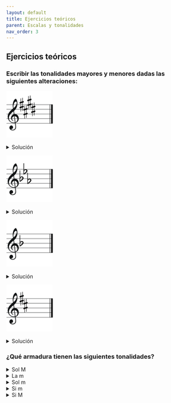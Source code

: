 ```yaml
---
layout: default
title: Ejercicios teóricos
parent: Escalas y tonalidades
nav_order: 3
---
```


## Ejercicios teóricos

### Escribir las tonalidades mayores y menores dadas las siguientes alteraciones:

![](../assets/arm_1.png)

<details>
    <summary>
        Solución
    </summary>

    <p>
        Los sostenidos son Fa<sup>#</sup>, Sol<sup>#</sup>, Do<sup>#</sup> y Re<sup>#</sup>. Según la <a href="major.html#truco-orden-de-las-alteraciones">tabla</a> con el orden de las alteraciones, la última en este caso es Re<sup>#</sup>. Por lo tanto, para conocer la tonalidad mayor basta con subir un semitono: <b>MiM</b>.
    </p>
    <p>
        Para conocer la tonalidad menor se busca el tercero relativo menor, que para Mi es Do<sup>#</sup>. Por lo tanto, la tonalidad menor será <b>Do<sup>#</sup>m</b>.
    </p>
</details>

![](../assets/arm_2.png)

<details>
    <summary>
        Solución
    </summary>

    <p>
        Los bemoles son Mi<sup>b</sup>, Si<sup>b</sup> y La<sup>b</sup>. Según la <a href="major.html#truco-orden-de-las-alteraciones">tabla</a> con el orden de las alteraciones, el penúltimo sería Mi<sup>b</sup> para este caso concreto. Como se vió, la tonalidad mayor coincide con el penúltimo, así que será: <b>Mi<sup>b</sup>M</b>.
    </p>
    <p>
        Para conocer la tonalidad menor se busca el tercero relativo menor, que para Mi<sup>b</sup> es Do. Por lo tanto, la tonalidad menor será <b>Dom</b>.
    </p>
</details>

![](../assets/arm_3.png)

<details>
    <summary>
        Solución
    </summary>

    <p>
        El único bemol en este caso es Si<sup>b</sup>, por lo que la tonalidad mayor es <b>FaM</b>.
    </p>
    <p>
        Para conocer la tonalidad menor se busca el tercero relativo menor, que para Fa es Re. Por lo tanto, la tonalidad menor será <b>Rem</b>.
    </p>
</details>

![](../assets/arm_4.png)

<details>
    <summary>
        Solución
    </summary>

    <p>
        Los sostenidos son Fa<sup>#</sup> y Do<sup>#</sup>. Según la <a href="major.html#truco-orden-de-las-alteraciones">tabla</a> con el orden de las alteraciones, la última en este caso es Do<sup>#</sup>. Por lo tanto, para conocer la tonalidad mayor basta con subir un semitono: <b>ReM</b>.
    </p>
    <p>
        Para conocer la tonalidad menor se busca el tercero relativo menor, que para Re es Si. Por lo tanto, la tonalidad menor será <b>Sim</b>.
    </p>
</details>

### ¿Qué armadura tienen las siguientes tonalidades?

<details>
    <summary>
        Sol M
    </summary>

    Restando un semitono se encuentra el último sostenido: Fa<sup>#</sup>. Que además es el último según la <a href="major.html#truco-orden-de-las-alteraciones">tabla</a>.
</details>

<details>
    <summary>
        La m
    </summary>

    El relativo mayor es Do. La escala de Do M no tiene alteraciones.
</details>

<details>
    <summary>
        Sol m
    </summary>

    El relativo mayor es Si<sup>b</sup>. La penúltima alteración de la escala de Si<sup>b</sup>M coincide con su tonalidad, por lo tanto se tendrán los bemoles Si<sup>b</sup> y Mi<sup>b</sup>.
</details>

<details>
    <summary>
        Si m
    </summary>

    El relativo mayor es Re. La última alteración de la escala de ReM se obtiene restando un semitono: Do<sup>#</sup>. Por lo tanto tendrá las alteraciones Do<sup>#</sup> y Fa<sup>#</sup>.
</details>

<details>
    <summary>
        Si M
    </summary>

    La última alteración de la escala de SiM se obtiene restando un semitono: La<sup>#</sup>. Por lo tanto tendrá las alteraciones Fa<sup>#</sup>, Do<sup>#</sup>, Sol<sup>#</sup>, Re<sup>#</sup> y  La<sup>#</sup>.
</details>